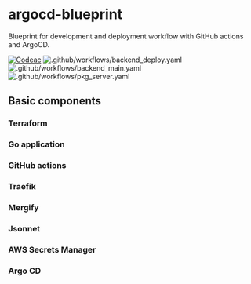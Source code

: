 # argocd-blueprint
Blueprint for development and deployment workflow with GitHub actions and ArgoCD. 

[![Codeac](https://static.codeac.io/badges/2-310706816.svg "Codeac")](https://app.codeac.io/github/pipetail/argocd-blueprint)
![.github/workflows/backend_deploy.yaml](https://github.com/pipetail/argocd-blueprint/workflows/.github/workflows/backend_deploy.yaml/badge.svg)
![.github/workflows/backend_main.yaml](https://github.com/pipetail/argocd-blueprint/workflows/.github/workflows/backend_main.yaml/badge.svg)
![.github/workflows/pkg_server.yaml](https://github.com/pipetail/argocd-blueprint/workflows/.github/workflows/pkg_server.yaml/badge.svg)

## Basic components

### Terraform

### Go application

### GitHub actions

### Traefik

### Mergify

### Jsonnet

### AWS Secrets Manager

### Argo CD

